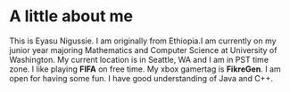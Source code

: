 # A little about me 

This is Eyasu Nigussie. I am originally from Ethiopia.I am currently on my junior year majoring Mathematics and Computer Science at University 
of Washington. My current location is in Seattle, WA and I am in PST time zone. I like playing **FIFA** on free time. My xbox gamertag is **FikreGen**. 
I am open for having some fun. I have good understanding of Java and C++. 





